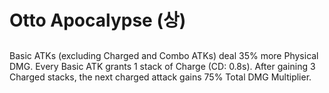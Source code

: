 # Otto Apocalypse (상)

##

Basic ATKs (excluding Charged and Combo ATKs) deal 35% more Physical DMG. Every Basic ATK grants 1 stack of Charge (CD: 0.8s). After gaining 3 Charged stacks, the next charged attack gains 75% Total DMG Multiplier.
